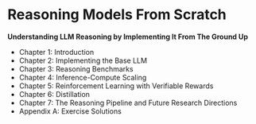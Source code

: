 # Reasoning Models From Scratch

**Understanding LLM Reasoning by Implementing It From The Ground Up**





- Chapter 1: Introduction
- Chapter 2: Implementing the Base LLM
- Chapter 3: Reasoning Benchmarks
- Chapter 4: Inference-Compute Scaling
- Chapter 5: Reinforcement Learning with Verifiable Rewards
- Chapter 6: Distillation
- Chapter 7: The Reasoning Pipeline and Future Research Directions
- Appendix A: Exercise Solutions